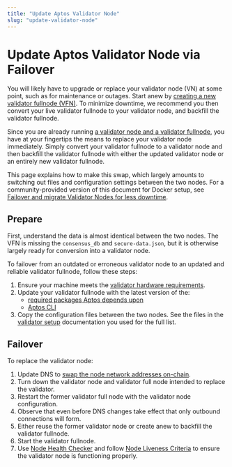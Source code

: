 ```yaml
---
title: "Update Aptos Validator Node"
slug: "update-validator-node"
---
```


# Update Aptos Validator Node via Failover

You will likely have to upgrade or replace your validator node (VN) at some point, such as for maintenance or outages. Start anew by [creating a new validator fullnode (VFN)](running-validator-node/index.md). To minimize downtime, we recommend you then convert your live validator fullnode to your validator node, and backfill the validator fullnode.

Since you are already running [a validator node and a validator fullnode](node-requirements.md), you have at your fingertips the means to replace your validator node immediately. Simply convert your validator fullnode to a validator node and then backfill the validator fullnode with either the updated validator node or an entirely new validator fullnode.

This page explains how to make this swap, which largely amounts to switching out files and configuration settings between the two nodes. For a community-provided version of this document for Docker setup, see [Failover and migrate Validator Nodes for less downtime](https://forum.aptoslabs.com/t/failover-and-migrate-validator-nodes-for-less-downtime/144846).

## Prepare

First, understand the data is almost identical between the two nodes. The VFN is missing the `consensus_db` and `secure-data.json`, but it is otherwise largely ready for conversion into a validator node.

To failover from an outdated or erroneous validator node to an updated and reliable validator fullnode, follow these steps:

1. Ensure your machine meets the [validator hardware requirements](node-requirements.md#hardware-requirements).
1. Update your validator fullnode with the latest version of the:
   * [required packages Aptos depends upon](../../../guides/getting-started#prepare-development-environment)
   * [Aptos CLI](../../../cli-tools/aptos-cli-tool/install-aptos-cli.md)
1. Copy the configuration files between the two nodes. See the files in the [validator setup](running-validator-node/index.md) documentation you used for the full list.

## Failover

To replace the validator node:

1. Update DNS to [swap the node network addresses on-chain](staking-pool-operations.md#3-update-validator-network-addresses-on-chain).
1. Turn down the validator node and validator full node intended to replace the validator.
1. Restart the former validator full node with the validator node configuration.
1. Observe that even before DNS changes take effect that only outbound connections will form.
1. Either reuse the former validator node or create anew to backfill the validator fullnode.
1. Start the validator fullnode.
1. Use [Node Health Checker](../../node-health-checker/index.md) and follow [Node Liveness Criteria](node-liveness-criteria.md) to ensure the validator node is functioning properly.
